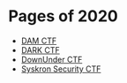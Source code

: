 # Pages of 2020


  * [DAM CTF](DAMCTF)
  * [DARK CTF](DARKCTF)
  * [DownUnder CTF](DownUnderCTF)
  * [Syskron Security CTF]()
